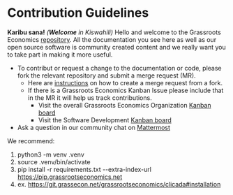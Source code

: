 # Contribution Guidelines

**Karibu sana!** *(**Welcome** in Kiswahili)* Hello and welcome to the Grassroots Economics [repository](https://gitlab.com/grassrootseconomics). All the documentation you see here as well as our open source software is community created content and we really want you to take part in making it more useful.

* To contribut or request a change to the documentation or code, please fork the relevant repository and submit a merge request (MR).
    * Here are [instructions](https://docs.gitlab.com/ee/user/project/merge_requests/creating_merge_requests.html#when-you-work-in-a-fork) on how to create a merge request from a fork.
    * If there is a Grassroots Economics Kanban Issue please include that in the MR it will help us track contributions. 
        * Visit the overall Grassroots Economics Organization [Kanban board](https://gitlab.com/groups/grassrootseconomics/-/boards)
        * Visit the Software Development [Kanban board](https://gitlab.com/grassrootseconomics/cic-internal-integration/-/boards/2419764)
* Ask a question in our community chat on [Mattermost](https://chat.grassrootseconomics.net/cic/channels/dev)

We recommend:
1. python3 -m venv .venv
1. source .venv/bin/activate
1. pip install -r requirements.txt --extra-index-url https://pip.grassrootseconomics.net
1. ex. https://git.grassecon.net/grassrootseconomics/clicada#installation
